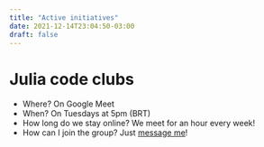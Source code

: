 ```yaml
---
title: "Active initiatives"
date: 2021-12-14T23:04:50-03:00
draft: false
---
```


# Julia code clubs

 * Where? On Google Meet
 * When? On Tuesdays at 5pm (BRT)
 * How long do we stay online? We meet for an hour every week!
 * How can I join the group? Just [message me](/contact/)!
